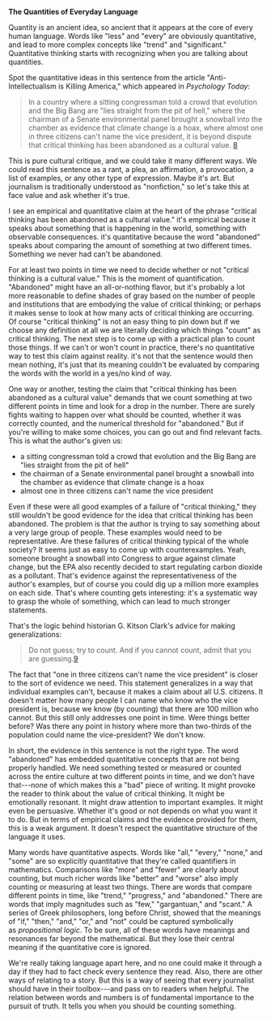 **The Quantities of Everyday Language**

Quantity is an ancient idea, so ancient that it appears at the core of every human language. Words like "less" and "every" are obviously quantitative, and lead to more complex concepts like "trend" and "significant." Quantitative thinking starts with recognizing when you are talking about quantities.

Spot the quantitative ideas in this sentence from the article "Anti-Intellectualism is Killing America," which appeared in *Psychology Today*:

> In a country where a sitting congressman told a crowd that evolution and the Big Bang are "lies straight from the pit of hell," where the chairman of a Senate environmental panel brought a snowball into the chamber as evidence that climate change is a hoax, where almost one in three citizens can't name the vice president, it is beyond dispute that critical thinking has been abandoned as a cultural value. [8](https://www.cjr.org/tow_center_reports/the_curious_journalists_guide_to_data.php#citations)

This is pure cultural critique, and we could take it many different ways. We could read this sentence as a rant, a plea, an affirmation, a provocation, a list of examples, or any other type of expression. Maybe it's art. But journalism is traditionally understood as "nonfiction," so let's take this at face value and ask whether it's true.

I see an empirical and quantitative claim at the heart of the phrase "critical thinking has been abandoned as a cultural value." it's empirical because it speaks about something that is happening in the world, something with observable consequences. it's quantitative because the word "abandoned" speaks about comparing the amount of something at two different times. Something we never had can't be abandoned.

For at least two points in time we need to decide whether or not "critical thinking is a cultural value." This is the moment of quantification. "Abandoned" might have an all-or-nothing flavor, but it's probably a lot more reasonable to define shades of gray based on the number of people and institutions that are embodying the value of critical thinking; or perhaps it makes sense to look at how many acts of critical thinking are occurring. Of course "critical thinking" is not an easy thing to pin down but if we choose any definition at all we are literally deciding which things "count" as critical thinking. The next step is to come up with a practical plan to count those things. If we can't or won't count in practice, there's no quantitative way to test this claim against reality. it's not that the sentence would then mean nothing, it's just that its meaning couldn't be evaluated by comparing the words with the world in a yes/no kind of way.

One way or another, testing the claim that "critical thinking has been abandoned as a cultural value" demands that we count something at two different points in time and look for a drop in the number. There are surely fights waiting to happen over what should be counted, whether it was correctly counted, and the numerical threshold for "abandoned." But if you're willing to make some choices, you can go out and find relevant facts. This is what the author's given us:

-   a sitting congressman told a crowd that evolution and the Big Bang are "lies straight from the pit of hell"
-   the chairman of a Senate environmental panel brought a snowball into the chamber as evidence that climate change is a hoax
-   almost one in three citizens can't name the vice president

Even if these were all good examples of a failure of "critical thinking," they still wouldn't be good evidence for the idea that critical thinking has been abandoned. The problem is that the author is trying to say something about a very large group of people. These examples would need to be representative. Are these failures of critical thinking typical of the whole society? It seems just as easy to come up with counterexamples. Yeah, someone brought a snowball into Congress to argue against climate change, but the EPA also recently decided to start regulating carbon dioxide as a pollutant. That's evidence against the representativeness of the author's examples, but of course you could dig up a million more examples on each side. That's where counting gets interesting: it's a systematic way to grasp the whole of something, which can lead to much stronger statements.

That's the logic behind historian G. Kitson Clark's advice for making generalizations:

> Do not guess; try to count. And if you cannot count, admit that you are guessing.[9](https://www.cjr.org/tow_center_reports/the_curious_journalists_guide_to_data.php#citations)

The fact that "one in three citizens can't name the vice president" is closer to the sort of evidence we need. This statement generalizes in a way that individual examples can't, because it makes a claim about all U.S. citizens. It doesn't matter how many people I can name who know who the vice president is, because we know (by counting) that there are 100 million who cannot. But this still only addresses one point in time. Were things better before? Was there any point in history where more than two-thirds of the population could name the vice-president? We don't know.

In short, the evidence in this sentence is not the right type. The word "abandoned" has embedded quantitative concepts that are not being properly handled. We need something tested or measured or counted across the entire culture at two different points in time, and we don't have that---none of which makes this a "bad" piece of writing. It might provoke the reader to think about the value of critical thinking. It might be emotionally resonant. It might draw attention to important examples. It might even be persuasive. Whether it's good or not depends on what you want it to do. But in terms of empirical claims and the evidence provided for them, this is a weak argument. It doesn't respect the quantitative structure of the language it uses.

Many words have quantitative aspects. Words like "all," "every," "none," and "some" are so explicitly quantitative that they're called quantifiers in mathematics. Comparisons like "more" and "fewer" are clearly about counting, but much richer words like "better" and "worse" also imply counting or measuring at least two things. There are words that compare different points in time, like "trend," "progress," and "abandoned." There are words that imply magnitudes such as "few," "gargantuan," and "scant." A series of Greek philosophers, long before Christ, showed that the meanings of "if," "then," "and," "or," and "not" could be captured symbolically as *propositional logic*. To be sure, all of these words have meanings and resonances far beyond the mathematical. But they lose their central meaning if the quantitative core is ignored.

We're really taking language apart here, and no one could make it through a day if they had to fact check every sentence they read. Also, there are other ways of relating to a story. But this is a way of seeing that every journalist should have in their toolbox---and pass on to readers when helpful. The relation between words and numbers is of fundamental importance to the pursuit of truth. It tells you when you should be counting something.